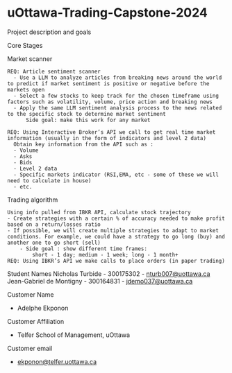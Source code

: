 # uOttawa-Trading-Capstone-2024


Project description and goals


Core Stages

  Market scanner
  
    REQ: Article sentiment scanner
      - Use a LLM to analyze articles from breaking news around the world to predict if market sentiment is positive or negative before the markets open
      - Select a few stocks to keep track for the chosen timeframe using factors such as volatility, volume, price action and breaking news 
      - Apply the same LLM sentiment analysis process to the news related to the specific stock to determine market sentiment
          Side goal: make this work for any market
          
    REQ: Using Interactive Broker’s API we call to get real time market information (usually in the form of indicators and level 2 data)
      Obtain key information from the API such as :
      - Volume
      - Asks
      - Bids
      - Level 2 data
      - Specific markets indicator (RSI,EMA, etc - some of these we will need to calculate in house)
      - etc.
  Trading algorithm
  
    Using info pulled from IBKR API, calculate stock trajectory
    - Create strategies with a certain % of accuracy needed to make profit based on a return/losses ratio
    - If possible, we will create multiple strategies to adapt to market conditions. For example, we could have a strategy to go long (buy) and another one to go short (sell)
        - Side goal : show different time frames: 
            short - 1 day; medium - 1 week; long - 1 month+
    REQ: Using IBKR’s API we make calls to place orders (in paper trading)
    
 





Student Names
Nicholas Turbide - 300175302 - nturb007@uottawa.ca
Jean-Gabriel de Montigny - 300164831 - jdemo037@uottawa.ca


Customer Name
- Adelphe Ekponon


Customer Affiliation
- Telfer School of Management, uOttawa


Customer email
- ekponon@telfer.uottawa.ca
